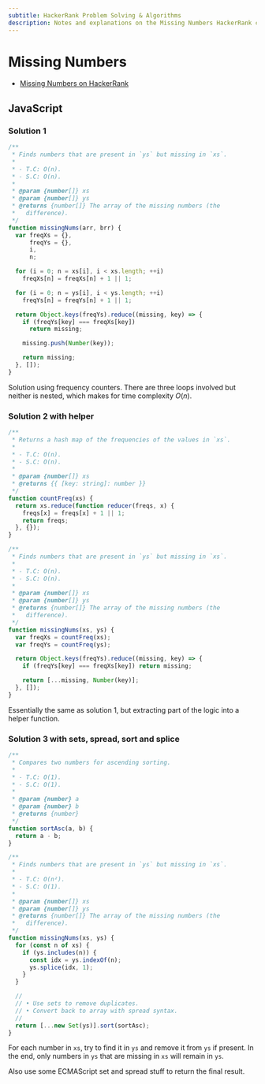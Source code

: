```yaml
---
subtitle: HackerRank Problem Solving & Algorithms
description: Notes and explanations on the Missing Numbers HackerRank challenge.
---
```


# Missing Numbers

- [Missing Numbers on HackerRank](https://www.hackerrank.com/challenges/missing-numbers)

## JavaScript

### Solution 1

```javascript
/**
 * Finds numbers that are present in `ys` but missing in `xs`.
 *
 * - T.C: O(n).
 * - S.C: O(n).
 *
 * @param {number[]} xs
 * @param {number[]} ys
 * @returns {number[]} The array of the missing numbers (the
 *   difference).
 */
function missingNums(arr, brr) {
  var freqXs = {},
      freqYs = {},
      i,
      n;

  for (i = 0; n = xs[i], i < xs.length; ++i)
    freqXs[n] = freqXs[n] + 1 || 1;

  for (i = 0; n = ys[i], i < ys.length; ++i)
    freqYs[n] = freqYs[n] + 1 || 1;

  return Object.keys(freqYs).reduce((missing, key) => {
    if (freqYs[key] === freqXs[key])
      return missing;

    missing.push(Number(key));

    return missing;
  }, []);
}
```

Solution using frequency counters.
There are three loops involved but neither is nested, which makes for time complexity $O(n)$.

### Solution 2 with helper

```javascript
/**
 * Returns a hash map of the frequencies of the values in `xs`.
 *
 * - T.C: O(n).
 * - S.C: O(n).
 *
 * @param {number[]} xs
 * @returns {{ [key: string]: number }}
 */
function countFreq(xs) {
  return xs.reduce(function reducer(freqs, x) {
    freqs[x] = freqs[x] + 1 || 1;
    return freqs;
  }, {});
}

/**
 * Finds numbers that are present in `ys` but missing in `xs`.
 *
 * - T.C: O(n).
 * - S.C: O(n).
 *
 * @param {number[]} xs
 * @param {number[]} ys
 * @returns {number[]} The array of the missing numbers (the
 *   difference).
 */
function missingNums(xs, ys) {
  var freqXs = countFreq(xs);
  var freqYs = countFreq(ys);

  return Object.keys(freqYs).reduce((missing, key) => {
    if (freqYs[key] === freqXs[key]) return missing;

    return [...missing, Number(key)];
  }, []);
}
```

Essentially the same as solution 1, but extracting part of the logic into a helper function.

### Solution 3 with sets, spread, sort and splice

```javascript
/**
 * Compares two numbers for ascending sorting.
 *
 * - T.C: O(1).
 * - S.C: O(1).
 *
 * @param {number} a
 * @param {number} b
 * @returns {number}
 */
function sortAsc(a, b) {
  return a - b;
}

/**
 * Finds numbers that are present in `ys` but missing in `xs`.
 *
 * - T.C: O(n²).
 * - S.C: O(1).
 *
 * @param {number[]} xs
 * @param {number[]} ys
 * @returns {number[]} The array of the missing numbers (the
 *   difference).
 */
function missingNums(xs, ys) {
  for (const n of xs) {
    if (ys.includes(n)) {
      const idx = ys.indexOf(n);
      ys.splice(idx, 1);
    }
  }

  //
  // • Use sets to remove duplicates.
  // • Convert back to array with spread syntax.
  //
  return [...new Set(ys)].sort(sortAsc);
}
```

For each number in `xs`, try to find it in `ys` and remove it from `ys` if present.
In the end, only numbers in `ys` that are missing in `xs` will remain in `ys`.

Also use some ECMAScript set and spread stuff to return the final result.
